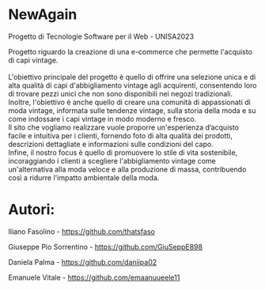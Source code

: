 # NewAgain
Progetto di Tecnologie Software per il Web - UNISA2023

Progetto riguardo la creazione di una e-commerce che permette l'acquisto di capi vintage.
<br>
<br>
L'obiettivo principale del progetto è quello di offrire una selezione unica e di alta qualità di capi d'abbigliamento vintage agli acquirenti, consentendo loro di trovare pezzi unici che non sono disponibili nei negozi tradizionali. 
<br>
Inoltre, l'obiettivo è anche quello di creare una comunità di appassionati di moda vintage, informata sulle tendenze vintage, sulla storia della moda e su come indossare i capi vintage in modo moderno e fresco. 
<br>
Il sito che vogliamo realizzare vuole proporre un'esperienza d’acquisto facile e intuitiva per i clienti, fornendo foto di alta qualità dei prodotti, descrizioni dettagliate e informazioni sulle condizioni del capo. 
<br>
Infine, il nostro focus è quello di promuovere lo stile di vita sostenibile, incoraggiando i clienti a scegliere l'abbigliamento vintage come un'alternativa alla moda veloce e alla produzione di massa, contribuendo così a ridurre l'impatto ambientale della moda.


# Autori: 

Iliano Fasolino - https://github.com/thatsfaso

Giuseppe Pio Sorrentino - https://github.com/GiuSeppE898

Daniela Palma - https://github.com/daniipa02

Emanuele Vitale - https://github.com/emaanuueele11
